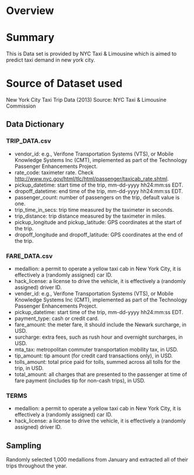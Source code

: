 # Overview

# Summary
This is Data set is provided by NYC Taxi & Limousine which is aimed to predict taxi demand in new york city.

# Source of Dataset used
New York City Taxi Trip Data (2013)
Source: NYC Taxi & Limousine Commission

## Data Dictionary
### TRIP_DATA.csv
  * vendor_id:  e.g., Verifone Transportation Systems (VTS), or Mobile Knowledge Systems Inc (CMT), implemented as part of the Technology Passenger Enhancements Project.
  * rate_code: taximeter rate. Check http://www.nyc.gov/html/tlc/html/passenger/taxicab_rate.shtml.
  * pickup_datetime: start time of the trip, mm-dd-yyyy hh24:mm:ss EDT.
  * dropoff_datetime: end time of the trip, mm-dd-yyyy hh24:mm:ss EDT.
  * passenger_count: number of passengers on the trip, default value is one.
  * trip_time_in_secs: trip time measured by the taximeter in seconds.
  * trip_distance: trip distance measured by the taximeter in miles.
  * pickup_longitude and pickup_latitude: GPS coordinates at the start of the trip.
  * dropoff_longitude and dropoff_latitude: GPS coordinates at the end of the trip.

### FARE_DATA.csv
  * medallion: a permit to operate a yellow taxi cab in New York City, it is effectively a (randomly assigned) car ID.
  * hack_license: a license to drive the vehicle, it is effectively a (randomly assigned) driver ID.
  * vender_id:  e.g., Verifone Transportation Systems (VTS), or Mobile Knowledge Systems Inc (CMT), implemented as part of the Technology Passenger Enhancements Project.
  * pickup_datetime: start time of the trip, mm-dd-yyyy hh24:mm:ss EDT.
  * payment_type: cash or credit card.
  * fare_amount: the meter fare, it should include the Newark surcharge, in USD.
  * surcharge: extra fees, such as rush hour and overnight surcharges, in USD.
  * mta_tax: metropolitan commuter transportation mobility tax, in USD.
  * tip_amount: tip amount (for credit card transactions only), in USD.
  * tolls_amount: total price paid for tolls, summed across all tolls for the trip, in USD.
  * total_amount: all charges that are presented to the passenger at time of fare payment (includes tip for non-cash trips), in USD.

### TERMS
  * medallion: a permit to operate a yellow taxi cab in New York City, it is effectively a (randomly assigned) car ID.
  * hack_license: a license to drive the vehicle, it is effectively a (randomly assigned) driver ID.
  
## Sampling
Randomly selected 1,000 medallions from January and extracted all of their trips throughout the year.